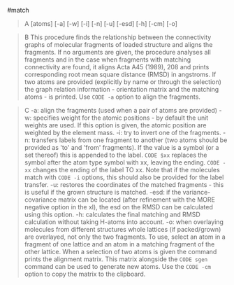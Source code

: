 #match

>A [atoms] [-a] [-w] [-i] [-n] [-u] [-esd] [-h] [-cm] [-o]

>B This procedure finds the relationship between the connectivity graphs of molecular fragments of loaded structure and aligns the fragments. If no arguments are given, the procedure analyses all fragments and in the case when fragments with matching connectivity are found, it aligns Acta A45 (1989), 208 and prints corresponding root mean square distance (RMSD) in angstroms. If two atoms are provided (explicitly by name or through the selection) the graph relation information - orientation matrix and the matching atoms - is printed. Use `CODE -a` option to align the fragments.

>C -a: align the fragments (used when a pair of atoms are provided)
-w: specifies weight for the atomic positions - by default the unit weights are used. If this option is given, the atomic position are weighted by the element mass. 
-i: try to invert one of the fragments.
-n: transfers labels from one fragment to another (two atoms should be provided as 'to' and 'from' fragments). If the value is a symbol (or a set thereof) this is appended to the label. `CODE $xx` replaces the symbol after the atom type symbol with xx, leaving the ending. `CODE -xx` changes the ending of the label TO xx. Note that if the molecules match with `CODE -i` options, this should also be provided for the label transfer.
-u: restores the coordinates of the matched fragments - this is useful if the grown structure is matched.
-esd: if the variance-covariance matrix can be located (after refinement with the MORE negative option in the xl), the esd on the RMSD can be calculated using this option.
-h: calculates the final matching and RMSD calculation without taking H-atoms into account.
-o: when overlaying molecules from different structures whole lattices (if packed/grown) are overlayed, not only the two fragments. To use, select an atom in a fragment of one lattice and an atom in a matching fragment of the other lattice.
When a selection of two atoms is given the command prints the alignment matrix. This matrix alongside the `CODE sgen` command can be used to generate new atoms. Use the `CODE -cm` option to copy the matrix to the clipboard.
